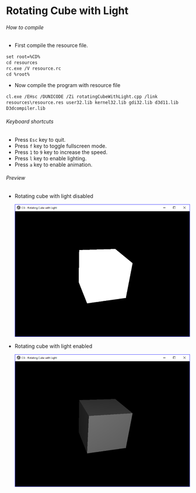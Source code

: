 # Rotating Cube with Light

###### How to compile

-   First compile the resource file.

```
set root=%CD%
cd resources
rc.exe /V resource.rc
cd %root%
```

-   Now compile the program with resource file

```
cl.exe /EHsc /DUNICODE /Zi rotatingCubeWithLight.cpp /link resources\resource.res user32.lib kernel32.lib gdi32.lib d3d11.lib D3dcompiler.lib
```

###### Keyboard shortcuts

-   Press `Esc` key to quit.
-   Press `f` key to toggle fullscreen mode.
-   Press `1` to `9` key to increase the speed.
-   Press `l` key to enable lighting.
-   Press `a` key to enable animation.

###### Preview

-   Rotating cube with light disabled

    ![rotatingCubeWithLightDisabled][rotating-cube-with-light-disabled-image]

-   Rotating cube with light enabled

    ![rotatingCubeWithLightEnabled][rotating-cube-with-light-enabled-image]

[//]: # "Image declaration"
[rotating-cube-with-light-disabled-image]: ./preview/rotatingCubeWithLightDisabled.png "Rotating Cube with Light Disabled"
[rotating-cube-with-light-enabled-image]: ./preview/rotatingCubeWithLightEnabled.png "Rotating Cube with Light Enabled"
